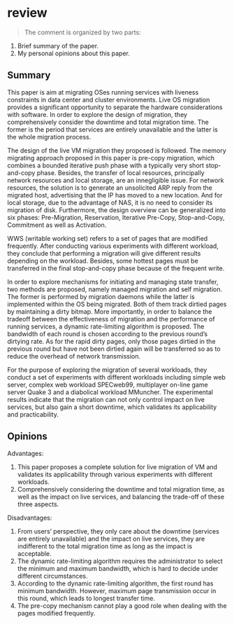 # review

> The comment is organized by two parts:
>  
1. Brief summary of the paper. 
2. My personal opinions about this paper.


## Summary
This paper is aim at migrating OSes running services with liveness constraints in data center and cluster environments. Live OS migration provides a significant opportunity to separate the hardware considerations with software. In order to explore the design of migration, they comprehensively consider the downtime and total migration time. The former is the period that services are entirely unavailable and the latter is the whole migration process. 

The design of the live VM migration they proposed is followed. The memory migrating approach proposed in this paper is pre-copy migration, which combines a bounded iterative push phase with a typically very short stop-and-copy phase. Besides, the transfer of local resources, principally network resources and local storage, are an innegligible issue. For network resources, the solution is to generate an unsolicited ARP reply from the migrated host, advertising that the IP has moved to a new location. And for local storage, due to the advantage of NAS, it is no need to consider its migration of disk. Furthermore, the design overview can be generalized into six phases: Pre-Migration, Reservation, Iterative Pre-Copy, Stop-and-Copy, Commitment as well as Activation.

WWS (writable working set) refers to a set of pages that are modified frequently. After conducting various experiments with different workload, they conclude that performing a migration will give different results depending on the workload. Besides, some hottest pages must be transferred in the final stop-and-copy phase because of the frequent write.

In order to explore mechanisms for initiating and managing state transfer, two methods are proposed, namely managed migration and self migration. The former is performed by migration daemons while the latter is implemented within the OS being migrated. Both of them track dirtied pages by maintaining a dirty bitmap. More importantly, in order to balance the tradeoff between the effectiveness of migration and the performance of running services, a dynamic rate-limiting algorithm is proposed. The bandwidth of each round is chosen according to the previous round’s dirtying rate. As for the rapid dirty pages, only those pages dirtied in the previous round but have not been dirtied again will be transferred so as to reduce the overhead of network transmission.

For the purpose of exploring the migration of several workloads, they conduct a set of experiments with different workloads including simple web server, complex web workload SPECweb99, multiplayer on-line game server Quake 3 and a diabolical workload MMuncher. The experimental results indicate that the migration can not only control impact on live services, but also gain a short downtime, which validates its applicability and 
practicability.

## Opinions
Advantages:

1.	This paper proposes a complete solution for live migration of VM and validates its applicability through various experiments with different workloads.
2.	Comprehensively considering the downtime and total migration time, as well as the impact on live services, and balancing the trade-off of these three aspects.

Disadvantages:

1.	From users’ perspective, they only care about the downtime (services are entirely unavailable) and the impact on live services, they are indifferent to the total migration time as long as the impact is acceptable.
2.	The dynamic rate-limiting algorithm requires the administrator to select the minimum and maximum bandwidth, which is hard to decide under different circumstances.
3.	According to the dynamic rate-limiting algorithm, the first round has minimum bandwidth. However, maximum page transmission occur in this round, which leads to longest transfer time.
4.	The pre-copy mechanism cannot play a good role when dealing with the pages modified frequently.
